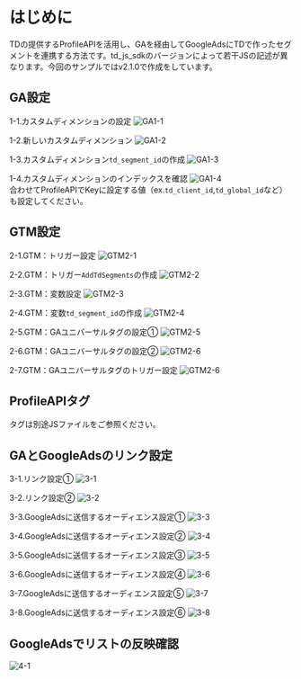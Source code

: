 # はじめに
  
TDの提供するProfileAPIを活用し、GAを経由してGoogleAdsにTDで作ったセグメントを連携する方法です。td_js_sdkのバージョンによって若干JSの記述が異なります。今回のサンプルではv2.1.0で作成をしています。
  
## GA設定
  
1-1.カスタムディメンションの設定
![GA1-1](https://github.com/tsukaharakazuki/image/blob/master/td_ga_papi_1.png?raw=true "GA1-1")  
  
1-2.新しいカスタムディメンション
![GA1-2](https://github.com/tsukaharakazuki/image/blob/master/td_ga_papi_2.png?raw=true "GA1-2")  
  
1-3.カスタムディメンション`td_segment_id`の作成
![GA1-3](https://github.com/tsukaharakazuki/image/blob/master/td_ga_papi_3.png?raw=true "GA1-3") 
  
1-4.カスタムディメンションのインデックスを確認
![GA1-4](https://github.com/tsukaharakazuki/image/blob/master/td_ga_papi_4.png?raw=true "GA1-4")  
合わせてProfileAPIでKeyに設定する値（ex.`td_client_id`,`td_global_id`など）も設定してください。
  
## GTM設定
  
2-1.GTM：トリガー設定
![GTM2-1](https://github.com/tsukaharakazuki/image/blob/master/td_ga_papi_5.png?raw=true "GTM2-1") 
  
2-2.GTM：トリガー`AddTdSegments`の作成
![GTM2-2](https://github.com/tsukaharakazuki/image/blob/master/td_ga_papi_6.png?raw=true "GTM2-2") 
  
2-3.GTM：変数設定
![GTM2-3](https://github.com/tsukaharakazuki/image/blob/master/td_ga_papi_7.png?raw=true "GTM2-3") 
  
2-4.GTM：変数`td_segment_id`の作成
![GTM2-4](https://github.com/tsukaharakazuki/image/blob/master/td_ga_papi_8.png?raw=true "GTM2-4") 
  
2-5.GTM：GAユニバーサルタグの設定①
![GTM2-5](https://github.com/tsukaharakazuki/image/blob/master/td_ga_papi_9.png?raw=true "GTM2-5") 
  
2-6.GTM：GAユニバーサルタグの設定②
![GTM2-6](https://github.com/tsukaharakazuki/image/blob/master/td_ga_papi_10.png?raw=true "GTM2-6") 

2-7.GTM：GAユニバーサルタグのトリガー設定
![GTM2-6](https://github.com/tsukaharakazuki/image/blob/master/td_ga_papi_20.png?raw=true "GTM2-6") 
  
## ProfileAPIタグ
  
タグは別途JSファイルをご参照ください。
  
## GAとGoogleAdsのリンク設定
  
3-1.リンク設定①
![3-1](https://github.com/tsukaharakazuki/image/blob/master/td_ga_papi_11.png?raw=true "3-1") 
  
3-2.リンク設定②
![3-2](https://github.com/tsukaharakazuki/image/blob/master/td_ga_papi_12.png?raw=true "3-2") 
  
3-3.GoogleAdsに送信するオーディエンス設定①
![3-3](https://github.com/tsukaharakazuki/image/blob/master/td_ga_papi_13.png?raw=true "3-3") 
  
3-4.GoogleAdsに送信するオーディエンス設定②
![3-4](https://github.com/tsukaharakazuki/image/blob/master/td_ga_papi_14.png?raw=true "3-4") 
  
3-5.GoogleAdsに送信するオーディエンス設定③
![3-5](https://github.com/tsukaharakazuki/image/blob/master/td_ga_papi_15.png?raw=true "3-5") 
  
3-6.GoogleAdsに送信するオーディエンス設定④
![3-6](https://github.com/tsukaharakazuki/image/blob/master/td_ga_papi_16.png?raw=true "3-6") 
  
3-7.GoogleAdsに送信するオーディエンス設定⑤
![3-7](https://github.com/tsukaharakazuki/image/blob/master/td_ga_papi_17.png?raw=true "3-7") 
  
3-8.GoogleAdsに送信するオーディエンス設定⑥
![3-8](https://github.com/tsukaharakazuki/image/blob/master/td_ga_papi_18.png?raw=true "3-8") 
  
## GoogleAdsでリストの反映確認

![4-1](https://github.com/tsukaharakazuki/image/blob/master/td_ga_papi_19.png?raw=true "4-1") 
